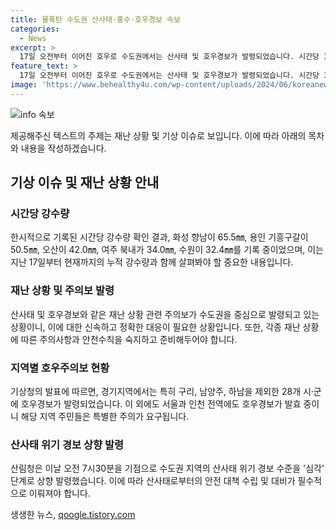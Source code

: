```yaml
---
title: 물폭탄 수도권 산사태·홍수·호우경보 속보
categories:
  - News
excerpt: >
  17일 오전부터 이어진 호우로 수도권에서는 산사태 및 호우경보가 발령되었습니다. 시간당 30~60㎜의 강한 비가 쏟아지며, 파주와 강화를 비롯한 지역에서는 누적 강수량이 300㎜ 이상으로 집계되고 있습니다. 경기지역과 서울, 인천 전역에서 호우주의보 및 호우경보가 발령되어, 산림청은 산사태 위기 경보를 심각 단계로 상향 조정했습니다. 현재 상황에 대비하여 안전에 주의할 필요가 있습니다.
feature_text: >
  17일 오전부터 이어진 호우로 수도권에서는 산사태 및 호우경보가 발령되었습니다. 시간당 30~60㎜의 강한 비가 쏟아지며, 파주와 강화를 비롯한 지역에서는 누적 강수량이 300㎜ 이상으로 집계되고 있습니다. 경기지역과 서울, 인천 전역에서 호우주의보 및 호우경보가 발령되어, 산림청은 산사태 위기 경보를 심각 단계로 상향 조정했습니다. 현재 상황에 대비하여 안전에 주의할 필요가 있습니다.
image: 'https://www.behealthy4u.com/wp-content/uploads/2024/06/koreanews.jpg'
---
```


<p><img src="https://www.behealthy4u.com/wp-content/uploads/2024/06/koreanews.jpg" alt="info 속보" /></p>

<p>제공해주신 텍스트의 주제는 재난 상황 및 기상 이슈로 보입니다. 이에 따라 아래의 목차와 내용을 작성하겠습니다.</p>

<h2 data-ke-size="size26">기상 이슈 및 재난 상황 안내</h2>

<h3>시간당 강수량</h3>

<p>한시적으로 기록된 시간당 강수량 확인 결과, 화성 향남이 65.5㎜, 용인 기흥구갈이 50.5㎜, 오산이 42.0㎜, 여주 북내가 34.0㎜, 수원이 32.4㎜를 기록 중이었으며, 이는 지난 17일부터 현재까지의 누적 강수량과 함께 살펴봐야 할 중요한 내용입니다.</p>

<h3>재난 상황 및 주의보 발령</h3>

<p>산사태 및 호우경보와 같은 재난 상황 관련 주의보가 수도권을 중심으로 발령되고 있는 상황이니, 이에 대한 신속하고 정확한 대응이 필요한 상황입니다. 또한, 각종 재난 상황에 따른 주의사항과 안전수칙을 숙지하고 준비해두어야 합니다.</p>

<h3>지역별 호우주의보 현황</h3>

<p>기상청의 발표에 따르면, 경기지역에서는 특히 구리, 남양주, 하남을 제외한 28개 시·군에 호우경보가 발령되었습니다. 이 외에도 서울과 인천 전역에도 호우경보가 발효 중이니 해당 지역 주민들은 특별한 주의가 요구됩니다.</p>

<h3>산사태 위기 경보 상향 발령</h3>

<p>산림청은 이날 오전 7시30분을 기점으로 수도권 지역의 산사태 위기 경보 수준을 '심각' 단계로 상향 발령했습니다. 이에 따라 산사태로부터의 안전 대책 수립 및 대비가 필수적으로 이뤄져야 합니다.</p>

<p data-ke-size="size16"></p>
생생한 뉴스, <a href="https://qoogle.tistory.com" rel="dofollow">qoogle.tistory.com</a>


